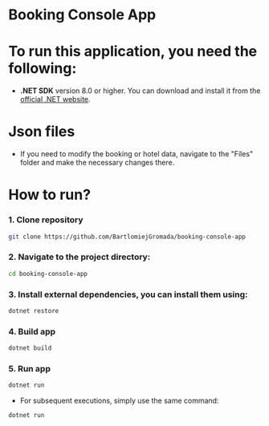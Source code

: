 # Booking Console App


# To run this application, you need the following:

- **.NET SDK** version 8.0 or higher. You can download and install it from the [official .NET website](https://dotnet.microsoft.com/download).

# Json files
- If you need to modify the booking or hotel data, navigate to the "Files" folder and make the necessary changes there.

# How to run?

### 1. Clone repository
```bash
git clone https://github.com/BartlomiejGromada/booking-console-app
```

### 2. Navigate to the project directory:
```bash
cd booking-console-app
```

### 3. Install external dependencies, you can install them using:
```bash
dotnet restore
```

### 4. Build app
```bash
dotnet build
```

### 5. Run app
```bash
dotnet run
```
* For subsequent executions, simply use the same command:
```bash
dotnet run
```



